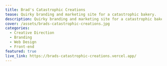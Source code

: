 ```yaml
---
title: Brad's Catastrophic Creations
tease: Quirky branding and marketing site for a catastrophic bakery.
description: Quirky branding and marketing site for a catastrophic bakery and non-profit charity.
cover: /assets/brads-catastrophic-creations.jpg
categories:
  - Creative Direction
  - Branding
  - Web Design
  - Front-end
featured: true
live_link: https://brads-catastrophic-creations.vercel.app/
---
```

